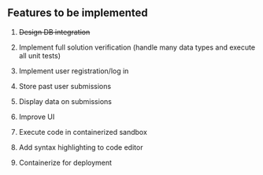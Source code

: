 ## Features to be implemented

1. ~~Design DB integration~~

2. Implement full solution verification (handle many data types and execute all unit tests)

3. Implement user registration/log in

4. Store past user submissions

5. Display data on submissions

6. Improve UI

7. Execute code in containerized sandbox

8. Add syntax highlighting to code editor

9. Containerize for deployment